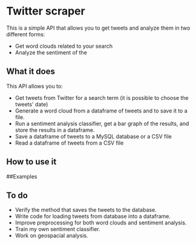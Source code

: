 # Twitter scraper
This is a simple API that allows you to get tweets and analyze them in two different forms:
* Get word clouds related to your search
* Analyze the sentiment of the 


## What it does
This API allows you to:
* Get tweets from Twitter for a search term (it is possible to choose the tweets' date)
* Generate a word cloud from a dataframe of tweets and to save it to a file.
* Run a sentiment analysis classifier, get a bar graph of the results, and store the results in a dataframe.
* Save a dataframe of tweets to a MySQL database or a CSV file
* Read a dataframe of tweets from a CSV file


## How to use it



##Examples

## To do
*	Verify the method that saves the tweets to the database.
*	Write code for loading tweets from database into a dataframe. 
*	Improve preprocessing for both word clouds and sentiment analysis.
*	Train my own sentiment classifier.
*	Work on geospacial analysis.